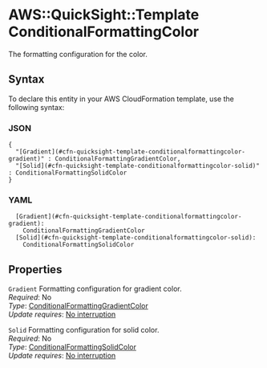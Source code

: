# AWS::QuickSight::Template ConditionalFormattingColor<a name="aws-properties-quicksight-template-conditionalformattingcolor"></a>

The formatting configuration for the color\.

## Syntax<a name="aws-properties-quicksight-template-conditionalformattingcolor-syntax"></a>

To declare this entity in your AWS CloudFormation template, use the following syntax:

### JSON<a name="aws-properties-quicksight-template-conditionalformattingcolor-syntax.json"></a>

```
{
  "[Gradient](#cfn-quicksight-template-conditionalformattingcolor-gradient)" : ConditionalFormattingGradientColor,
  "[Solid](#cfn-quicksight-template-conditionalformattingcolor-solid)" : ConditionalFormattingSolidColor
}
```

### YAML<a name="aws-properties-quicksight-template-conditionalformattingcolor-syntax.yaml"></a>

```
  [Gradient](#cfn-quicksight-template-conditionalformattingcolor-gradient):
    ConditionalFormattingGradientColor
  [Solid](#cfn-quicksight-template-conditionalformattingcolor-solid):
    ConditionalFormattingSolidColor
```

## Properties<a name="aws-properties-quicksight-template-conditionalformattingcolor-properties"></a>

`Gradient` <a name="cfn-quicksight-template-conditionalformattingcolor-gradient"></a>
Formatting configuration for gradient color\.  
_Required_: No  
_Type_: [ConditionalFormattingGradientColor](aws-properties-quicksight-template-conditionalformattinggradientcolor.md)  
_Update requires_: [No interruption](https://docs.aws.amazon.com/AWSCloudFormation/latest/UserGuide/using-cfn-updating-stacks-update-behaviors.html#update-no-interrupt)

`Solid` <a name="cfn-quicksight-template-conditionalformattingcolor-solid"></a>
Formatting configuration for solid color\.  
_Required_: No  
_Type_: [ConditionalFormattingSolidColor](aws-properties-quicksight-template-conditionalformattingsolidcolor.md)  
_Update requires_: [No interruption](https://docs.aws.amazon.com/AWSCloudFormation/latest/UserGuide/using-cfn-updating-stacks-update-behaviors.html#update-no-interrupt)
